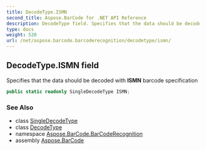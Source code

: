 ```yaml
---
title: DecodeType.ISMN
second_title: Aspose.BarCode for .NET API Reference
description: DecodeType field. Specifies that the data should be decoded with ISMN barcode specification
type: docs
weight: 520
url: /net/aspose.barcode.barcoderecognition/decodetype/ismn/
---
```

## DecodeType.ISMN field

Specifies that the data should be decoded with **ISMN** barcode specification

```csharp
public static readonly SingleDecodeType ISMN;
```

### See Also

* class [SingleDecodeType](../../singledecodetype/)
* class [DecodeType](../)
* namespace [Aspose.BarCode.BarCodeRecognition](../../decodetype/)
* assembly [Aspose.BarCode](../../../)



